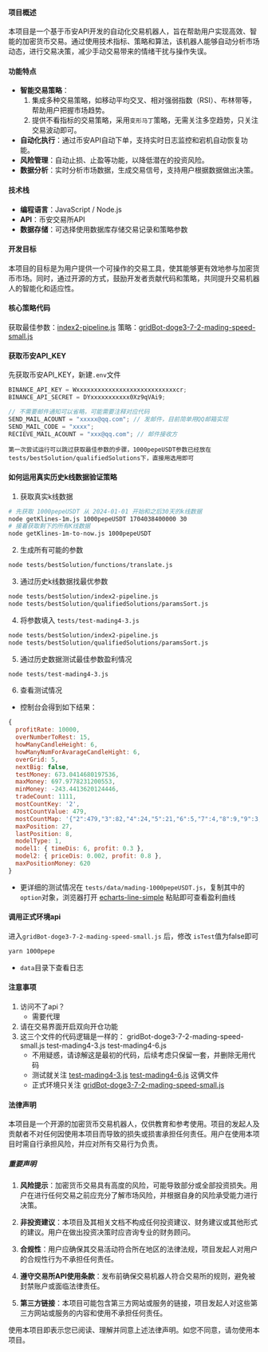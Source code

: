 #### 项目概述
本项目是一个基于币安API开发的自动化交易机器人，旨在帮助用户实现高效、智能的加密货币交易。通过使用技术指标、策略和算法，该机器人能够自动分析市场动态，进行交易决策，减少手动交易带来的情绪干扰与操作失误。

#### 功能特点
- **智能交易策略**：
    1. 集成多种交易策略，如移动平均交叉、相对强弱指数（RSI）、布林带等，帮助用户把握市场趋势。
    2. 提供不看指标的交易策略，采用`变形马丁`策略，无需关注多空趋势，只关注交易波动即可。
- **自动化执行**：通过币安API自动下单，支持实时日志监控和宕机自动恢复功能。
- **风险管理**：自动止损、止盈等功能，以降低潜在的投资风险。
- **数据分析**：实时分析市场数据，生成交易信号，支持用户根据数据做出决策。

#### 技术栈
- **编程语言**：JavaScript / Node.js
- **API**：币安交易所API
- **数据存储**：可选择使用数据库存储交易记录和策略参数

#### 开发目标
本项目的目标是为用户提供一个可操作的交易工具，使其能够更有效地参与加密货币市场。同时，通过开源的方式，鼓励开发者贡献代码和策略，共同提升交易机器人的智能化和适应性。

#### 核心策略代码

获取最佳参数：[index2-pipeline.js](https://github.com/fulinpeng/trading-bot/tree/main-deprecated/tests/bestSolution/index2-pipeline.js)
策略：[gridBot-doge3-7-2-mading-speed-small.js](https://github.com/fulinpeng/trading-bot/tree/main-deprecated/gridBot-doge3-7-2-mading-speed-small.js)

#### 获取币安API_KEY
先获取币安API_KEY，新建`.env`文件
```js
BINANCE_API_KEY = Wxxxxxxxxxxxxxxxxxxxxxxxxxxxxcr;
BINANCE_API_SECRET = DYxxxxxxxxxxx0Xz9qVAi9;

// 不需要邮件通知可以省略，可能需要注释对应代码
SEND_MAIL_ACOUNT = "xxxxx@qq.com"; // 发邮件，目前简单用QQ邮箱实现
SEND_MAIL_CODE = "xxxx";
RECIEVE_MAIL_ACOUNT = "xxx@qq.com"; // 邮件接收方
```

`第一次尝试运行可以跳过获取最佳参数的步骤，1000pepeUSDT参数已经放在tests/bestSolution/qualifiedSolutions下，直接用选用即可`


#### 如何运用真实历史k线数据验证策略

1. 获取真实k线数据
```sh
# 先获取 1000pepeUSDT 从 2024-01-01 开始和之后30天的k线数据
node getKlines-1m.js 1000pepeUSDT 1704038400000 30
# 接着获取剩下的所有K线数据
node getKlines-1m-to-now.js 1000pepeUSDT
```
2. 生成所有可能的参数
```sh
node tests/bestSolution/functions/translate.js
```
3. 通过历史k线数据找最优参数
```sh
node tests/bestSolution/index2-pipeline.js
node tests/bestSolution/qualifiedSolutions/paramsSort.js
```
4. 将参数填入 `tests/test-mading4-3.js`
```sh
node tests/bestSolution/index2-pipeline.js
node tests/bestSolution/qualifiedSolutions/paramsSort.js
```
5. 通过历史数据测试最佳参数盈利情况
```sh
node tests/test-mading4-3.js
```
6. 查看测试情况

* 控制台会得到如下结果：
```js
{
  profitRate: 10000,
  overNumberToRest: 15,
  howManyCandleHeight: 6,
  howManyNumForAvarageCandleHight: 6,
  overGrid: 5,
  nextBig: false,
  testMoney: 673.0414680197536,
  maxMoney: 697.9778231200553,
  minMoney: -243.4413620124446,
  tradeCount: 1111,
  mostCountKey: '2',
  mostCountValue: 479,
  mostCountMap: '{"2":479,"3":82,"4":24,"5":21,"6":5,"7":4,"8":9,"9":3,"10":2,"11":1,"12":1,"13":1,"14":1,"15":1,"17":1,"18":1,"19":1,"22":1,"27":1}',
  maxPosition: 27,
  lastPosition: 8,
  modelType: 1,
  model1: { timeDis: 6, profit: 0.3 },
  model2: { priceDis: 0.002, profit: 0.8 },
  maxPositionMoney: 620
}
```

* 更详细的测试情况在 `tests/data/mading-1000pepeUSDT.js`，复制其中的`option`对象，浏览器打开 [echarts-line-simple](https://echarts.apache.org/examples/zh/editor.html?c=line-simple) 粘贴即可查看盈利曲线

#### 调用正式环境api
进入`gridBot-doge3-7-2-mading-speed-small.js` 后，修改 `isTest`值为false即可

```sh
yarn 1000pepe
```

* `data`目录下查看日志

#### 注意事项
1. 访问不了api？
    * 需要代理
2. 请在交易界面开启双向开仓功能
3. 这三个文件的代码逻辑是一样的： gridBot-doge3-7-2-mading-speed-small.js test-mading4-3.js test-mading4-6.js
    * 不用疑惑，请谅解这是最初的代码，后续考虑只保留一套，并删除无用代码
    * 测试就关注 [test-mading4-3.js](https://github.com/fulinpeng/trading-bot/tree/main-deprecated/tests/test-mading4-3.js) [test-mading4-6.js](https://github.com/fulinpeng/trading-bot/tree/main-deprecated/tests/test-mading4-6.js) 这俩文件
    * 正式环境只关注 [gridBot-doge3-7-2-mading-speed-small.js](https://github.com/fulinpeng/trading-bot/tree/main-deprecated/gridBot-doge3-7-2-mading-speed-small.js)

#### 法律声明

本项目是一个开源的加密货币交易机器人，仅供教育和参考使用。项目的发起人及贡献者不对任何因使用本项目而导致的损失或损害承担任何责任。用户在使用本项目时需自行承担风险，并应对所有交易行为负责。

##### 重要声明

1. **风险提示**：加密货币交易具有高度的风险，可能导致部分或全部投资损失。用户在进行任何交易之前应充分了解市场风险，并根据自身的风险承受能力进行决策。

2. **非投资建议**：本项目及其相关文档不构成任何投资建议、财务建议或其他形式的建议。用户在做出投资决策时应咨询专业的财务顾问。

3. **合规性**：用户应确保其交易活动符合所在地区的法律法规，项目发起人对用户的合规性行为不承担任何责任。

4. **遵守交易所API使用条款**：发布前确保交易机器人符合交易所的规则，避免被封禁账户或面临法律责任。

5. **第三方链接**：本项目可能包含第三方网站或服务的链接，项目发起人对这些第三方网站或服务的内容和使用不承担任何责任。

使用本项目即表示您已阅读、理解并同意上述法律声明。如您不同意，请勿使用本项目。
